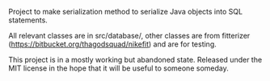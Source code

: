 Project to make serialization method to serialize Java objects into SQL statements.

All relevant classes are in src/database/, other classes are from fitterizer (https://bitbucket.org/thagodsquad/nikefit) and are for testing.

This project is in a mostly working but abandoned state. Released under the MIT license in the hope that it will be useful to someone someday.